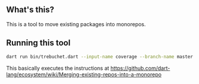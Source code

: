 ## What's this?

This is a tool to move existing packages into monorepos.

## Running this tool

```bash
dart run bin/trebuchet.dart --input-name coverage --branch-name master --input-path ~/projects/coverage/ --target-path ~/projects/tools/ --git-filter-repo ~/tools/git-filter-repo 
```

This basically executes the instructions at https://github.com/dart-lang/ecosystem/wiki/Merging-existing-repos-into-a-monorepo